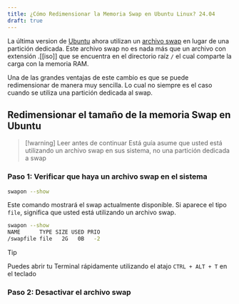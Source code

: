 ```yaml
---
title: ¿Cómo Redimensionar la Memoria Swap en Ubuntu Linux? 24.04
draft: true
---
```


La última version de [Ubuntu](https://ubuntu.com/) ahora utilizan un [archivo swap](https://help.ubuntu.com/community/SwapFaq) en lugar de una partición dedicada.
Este archivo swap no es nada más que un archivo con extensión .[[iso]] que se encuentra en el directorio raíz `/` el cual comparte la carga con la memoria RAM.

Una de las grandes ventajas de este cambio es que se puede redimensionar de manera muy sencilla. Lo cual no siempre es el caso cuando se utiliza una partición dedicada al swap.

## Redimensionar el tamaño de la memoria Swap en Ubuntu

>[!warning] Leer antes de continuar
>Está guía asume que usted está utilizando un archivo swap en sus sistema, no una partición dedicada a swap

### Paso 1: Verificar que haya un archivo swap en el sistema

```bash
swapon --show
```

Este comando mostrará el swap actualmente disponible. Si aparece el tipo `file`, significa que usted está utilizando un archivo swap.

```bash title="Ejemplo" {3}
swapon --show
NAME      TYPE SIZE USED PRIO
/swapfile file   2G   0B   -2
```

>[!tip]
>Puedes abrir tu Terminal rápidamente utilizando el atajo `CTRL + ALT + T` en el teclado

### Paso 2: Desactivar el archivo swap

